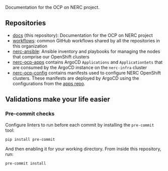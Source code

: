 Documentation for the OCP on NERC project.

## Repositories

- [docs][] (this repository): Documentation for the OCP on NERC project
- [workflows][]: common GitHub workflows shared by all the repositories in this organization
- [nerc-ansible][]: Ansible inventory and playbooks for managing the nodes that comprise our OpenShift clusters
- [nerc-ocp-apps][] contains ArgoCD `Applications` and `ApplicationSets` that are consumed by the ArgoCD instance on the `nerc-infra` cluster
- [nerc-ocp-config][] contains manifests used to configure NERC OpenShift clusters. These manifests are deployed by ArgoCD using the configurations from the [apps repo][nerc-ocp-apps].

[docs]: https://github.com/ocp-on-nerc/docs
[workflows]: https://github.com/ocp-on-nerc/workflows
[nerc-ansible]: https://github.com/ocp-on-nerc/nerc-ansible
[nerc-ocp-apps]: https://github.com/ocp-on-nerc/nerc-ocp-apps
[nerc-ocp-config]: https://github.com/ocp-on-nerc/nerc-ocp-config

## Validations make your life easier

### Pre-commit checks

Configure linters to run before each commit by installing the
`pre-commit` tool:

```
pip install pre-commit
```

And then enabling it for your working directory. From inside this
repository, run:

```
pre-commit install
```
